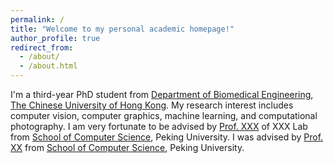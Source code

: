 ```yaml
---
permalink: /
title: "Welcome to my personal academic homepage!"
author_profile: true
redirect_from: 
  - /about/
  - /about.html
---
```


I'm a third-year PhD student from [Department of Biomedical Engineering](https://www.bme.cuhk.edu.hk/new/index.php), [The Chinese University of Hong Kong](https://www.cuhk.edu.hk/chinese/index.html). My research interest includes computer vision, computer graphics, machine learning, and computational photography.
I am very fortunate to be advised by [Prof. XXX](https://www.XXX.com/) of XXX Lab from [School of Computer Science](https://cs.pku.edu.cn/), Peking University. I was advised by [Prof. XX](https://XXX.pku.edu.cn/) from [School of Computer Science](https://cs.pku.edu.cn/), Peking University.
